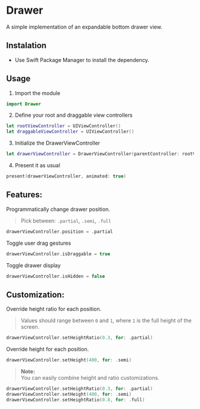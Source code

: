 # Drawer

A simple implementation of an expandable bottom drawer view.

## Instalation

- Use Swift Package Manager to install the dependency.

## Usage

1. Import the module

```swift
import Drawer
```

2. Define your root and draggable view controllers

```swift
let rootViewController = UIViewController()
let draggableViewController = UIViewController()
```

3. Initialize the DrawerViewController

```swift
let drawerViewController = DrawerViewController(parentController: rootViewController, draggableController: draggableViewController)
```

4. Present it as usual

```swift
present(drawerViewController, animated: true)
```

## Features:

Programmatically change drawer position.  
> Pick between: `.partial`, `.semi`, `.full`

```swift
drawerViewController.position = .partial
```

Toggle user drag gestures

```swift
drawerViewController.isDraggable = true
```

Toggle drawer display

```swift
drawerViewController.isHidden = false
```

## Customization:


Override height ratio for each position.  
> Values should range between `0` and `1`, where `1` is the full height of the screen.

```swift
drawerViewController.setHeightRatio(0.3, for: .partial)
```

Override height for each position.  

```swift
drawerViewController.setHeight(400, for: .semi)
```

> **Note:**  
> You can easily combine height and ratio customizations.

```swift
drawerViewController.setHeightRatio(0.3, for: .partial)
drawerViewController.setHeight(400, for: .semi)
drawerViewController.setHeightRatio(0.8, for: .full)
```